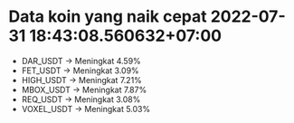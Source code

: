 # Data koin yang naik cepat 2022-07-31 18:43:08.560632+07:00

* DAR_USDT -> Meningkat 4.59%
* FET_USDT -> Meningkat 3.09%
* HIGH_USDT -> Meningkat 7.21%
* MBOX_USDT -> Meningkat 7.87%
* REQ_USDT -> Meningkat 3.08%
* VOXEL_USDT -> Meningkat 5.03%

